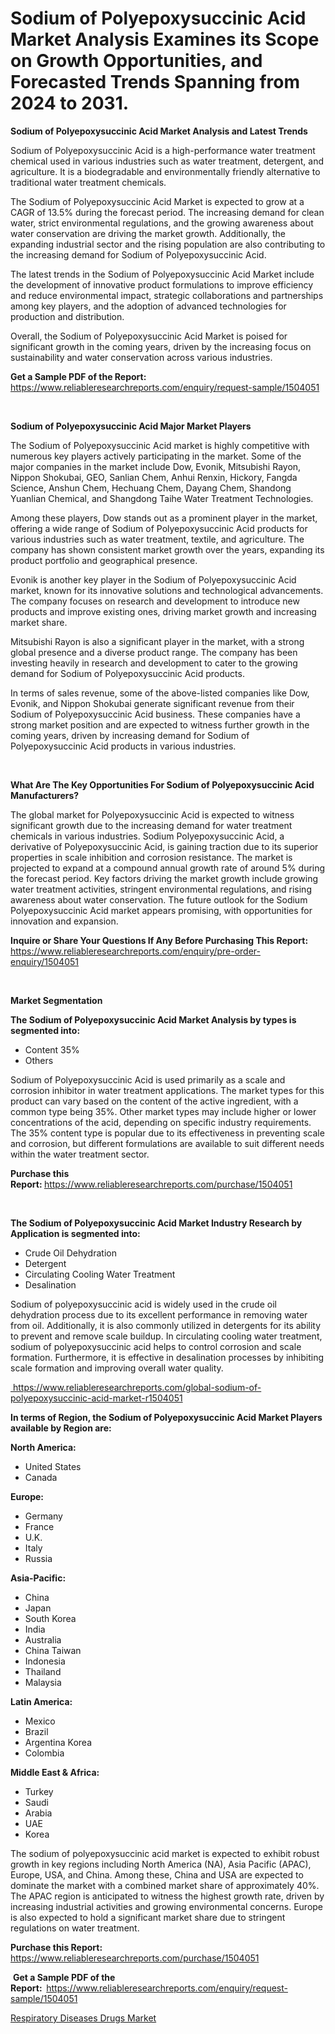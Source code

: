 <p><h1>Sodium of Polyepoxysuccinic Acid Market Analysis Examines its Scope on Growth Opportunities, and Forecasted Trends Spanning from 2024 to 2031.</h1></p><p><strong>Sodium of Polyepoxysuccinic Acid Market Analysis and Latest Trends</strong></p>
<p><p>Sodium of Polyepoxysuccinic Acid is a high-performance water treatment chemical used in various industries such as water treatment, detergent, and agriculture. It is a biodegradable and environmentally friendly alternative to traditional water treatment chemicals.</p><p>The Sodium of Polyepoxysuccinic Acid Market is expected to grow at a CAGR of 13.5% during the forecast period. The increasing demand for clean water, strict environmental regulations, and the growing awareness about water conservation are driving the market growth. Additionally, the expanding industrial sector and the rising population are also contributing to the increasing demand for Sodium of Polyepoxysuccinic Acid.</p><p>The latest trends in the Sodium of Polyepoxysuccinic Acid Market include the development of innovative product formulations to improve efficiency and reduce environmental impact, strategic collaborations and partnerships among key players, and the adoption of advanced technologies for production and distribution.</p><p>Overall, the Sodium of Polyepoxysuccinic Acid Market is poised for significant growth in the coming years, driven by the increasing focus on sustainability and water conservation across various industries.</p></p>
<p><strong>Get a Sample PDF of the Report:&nbsp;</strong> <a href="https://www.reliableresearchreports.com/enquiry/request-sample/1504051">https://www.reliableresearchreports.com/enquiry/request-sample/1504051</a></p>
<p>&nbsp;</p>
<p><strong>Sodium of Polyepoxysuccinic Acid Major Market Players</strong></p>
<p><p>The Sodium of Polyepoxysuccinic Acid market is highly competitive with numerous key players actively participating in the market. Some of the major companies in the market include Dow, Evonik, Mitsubishi Rayon, Nippon Shokubai, GEO, Sanlian Chem, Anhui Renxin, Hickory, Fangda Science, Anshun Chem, Hechuang Chem, Dayang Chem, Shandong Yuanlian Chemical, and Shangdong Taihe Water Treatment Technologies.</p><p>Among these players, Dow stands out as a prominent player in the market, offering a wide range of Sodium of Polyepoxysuccinic Acid products for various industries such as water treatment, textile, and agriculture. The company has shown consistent market growth over the years, expanding its product portfolio and geographical presence.</p><p>Evonik is another key player in the Sodium of Polyepoxysuccinic Acid market, known for its innovative solutions and technological advancements. The company focuses on research and development to introduce new products and improve existing ones, driving market growth and increasing market share.</p><p>Mitsubishi Rayon is also a significant player in the market, with a strong global presence and a diverse product range. The company has been investing heavily in research and development to cater to the growing demand for Sodium of Polyepoxysuccinic Acid products.</p><p>In terms of sales revenue, some of the above-listed companies like Dow, Evonik, and Nippon Shokubai generate significant revenue from their Sodium of Polyepoxysuccinic Acid business. These companies have a strong market position and are expected to witness further growth in the coming years, driven by increasing demand for Sodium of Polyepoxysuccinic Acid products in various industries.</p></p>
<p>&nbsp;</p>
<p><strong>What Are The Key Opportunities For Sodium of Polyepoxysuccinic Acid Manufacturers?</strong></p>
<p><p>The global market for Polyepoxysuccinic Acid is expected to witness significant growth due to the increasing demand for water treatment chemicals in various industries. Sodium Polyepoxysuccinic Acid, a derivative of Polyepoxysuccinic Acid, is gaining traction due to its superior properties in scale inhibition and corrosion resistance. The market is projected to expand at a compound annual growth rate of around 5% during the forecast period. Key factors driving the market growth include growing water treatment activities, stringent environmental regulations, and rising awareness about water conservation. The future outlook for the Sodium Polyepoxysuccinic Acid market appears promising, with opportunities for innovation and expansion.</p></p>
<p><strong>Inquire or Share Your Questions If Any Before Purchasing This Report:</strong> <a href="https://www.reliableresearchreports.com/enquiry/pre-order-enquiry/1504051">https://www.reliableresearchreports.com/enquiry/pre-order-enquiry/1504051</a></p>
<p>&nbsp;</p>
<p><strong>Market Segmentation</strong></p>
<p><strong>The Sodium of Polyepoxysuccinic Acid Market Analysis by types is segmented into:</strong></p>
<p><ul><li>Content 35%</li><li>Others</li></ul></p>
<p><p>Sodium of Polyepoxysuccinic Acid is used primarily as a scale and corrosion inhibitor in water treatment applications. The market types for this product can vary based on the content of the active ingredient, with a common type being 35%. Other market types may include higher or lower concentrations of the acid, depending on specific industry requirements. The 35% content type is popular due to its effectiveness in preventing scale and corrosion, but different formulations are available to suit different needs within the water treatment sector.</p></p>
<p><strong>Purchase this Report:&nbsp;</strong><a href="https://www.reliableresearchreports.com/purchase/1504051">https://www.reliableresearchreports.com/purchase/1504051</a></p>
<p>&nbsp;</p>
<p><strong>The Sodium of Polyepoxysuccinic Acid Market Industry Research by Application is segmented into:</strong></p>
<p><ul><li>Crude Oil Dehydration</li><li>Detergent</li><li>Circulating Cooling Water Treatment</li><li>Desalination</li></ul></p>
<p><p>Sodium of polyepoxysuccinic acid is widely used in the crude oil dehydration process due to its excellent performance in removing water from oil. Additionally, it is also commonly utilized in detergents for its ability to prevent and remove scale buildup. In circulating cooling water treatment, sodium of polyepoxysuccinic acid helps to control corrosion and scale formation. Furthermore, it is effective in desalination processes by inhibiting scale formation and improving overall water quality.</p></p>
<p><a href="https://www.reliableresearchreports.com/global-sodium-of-polyepoxysuccinic-acid-market-r1504051">&nbsp;https://www.reliableresearchreports.com/global-sodium-of-polyepoxysuccinic-acid-market-r1504051</a></p>
<p><strong>In terms of Region, the Sodium of Polyepoxysuccinic Acid Market Players available by Region are:</strong></p>
<p>
    <p> <strong> North America: </strong>
        <ul>
            <li>United States</li>
            <li>Canada</li>
        </ul>
        </p> 
    <p> <strong> Europe: </strong>
        <ul>
            <li>Germany</li>
            <li>France</li>
            <li>U.K.</li>
            <li>Italy</li>
            <li>Russia</li>
        </ul>
        </p> 
    <p> <strong> Asia-Pacific: </strong>
        <ul>
            <li>China</li>
            <li>Japan</li>
            <li>South Korea</li>
            <li>India</li>
            <li>Australia</li>
            <li>China Taiwan</li>
            <li>Indonesia</li>
            <li>Thailand</li>
            <li>Malaysia</li>
        </ul>
        </p> 
    <p> <strong> Latin America: </strong>
        <ul>
            <li>Mexico</li>
            <li>Brazil</li>
            <li>Argentina Korea</li>
            <li>Colombia</li>
        </ul>
        </p> 
    <p> <strong> Middle East & Africa: </strong>
        <ul>
            <li>Turkey</li>
            <li>Saudi</li>
            <li>Arabia</li>
            <li>UAE</li>
            <li>Korea</li>
        </ul>
    </p>
    </p>
<p><p>The sodium of polyepoxysuccinic acid market is expected to exhibit robust growth in key regions including North America (NA), Asia Pacific (APAC), Europe, USA, and China. Among these, China and USA are expected to dominate the market with a combined market share of approximately 40%. The APAC region is anticipated to witness the highest growth rate, driven by increasing industrial activities and growing environmental concerns. Europe is also expected to hold a significant market share due to stringent regulations on water treatment.</p></p>
<p><strong>Purchase this Report: </strong><a href="https://www.reliableresearchreports.com/purchase/1504051">https://www.reliableresearchreports.com/purchase/1504051</a></p>
<p>&nbsp;<strong>Get a Sample PDF of the Report:&nbsp;&nbsp;</strong><a href="https://www.reliableresearchreports.com/enquiry/request-sample/1504051">https://www.reliableresearchreports.com/enquiry/request-sample/1504051</a></p>
<p><strong></strong></p>
<p><p><a href="https://github.com/mooaaztarek/Market-Research-Report-List-1/blob/main/respiratory-diseases-drugs-market.md">Respiratory Diseases Drugs Market</a></p></p>